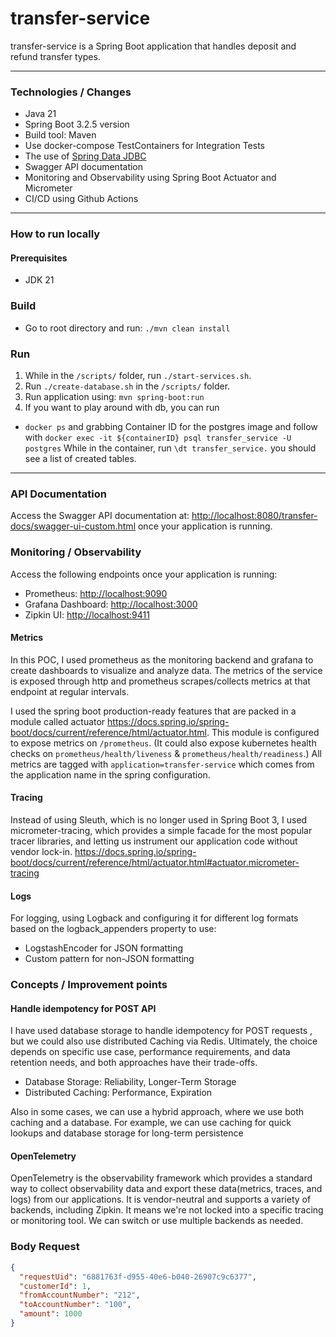 # transfer-service

transfer-service is a Spring Boot application that handles deposit and refund transfer types.

---

### Technologies / Changes

* Java 21
* Spring Boot 3.2.5 version
* Build tool: Maven
* Use docker-compose TestContainers for Integration Tests
* The use of [Spring Data JDBC](https://docs.spring.io/spring-data/jdbc/docs/current/reference/html/)
* Swagger API documentation
* Monitoring and Observability using Spring Boot Actuator and Micrometer
* CI/CD using Github Actions

---

### How to run locally

#### Prerequisites

- JDK 21

### Build

- Go to root directory and run: `./mvn clean install`

### Run

1. While in the `/scripts/` folder, run `./start-services.sh`.
2. Run `./create-database.sh` in the `/scripts/` folder.
3. Run application using: `mvn spring-boot:run`
4. If you want to play around with db, you can run

* `docker ps` and grabbing Container ID for the postgres image and follow with
  `docker exec -it ${containerID} psql transfer_service -U postgres`
  While in the container, run `\dt transfer_service.` you should see a list of created tables.

---

### API Documentation

Access the Swagger API documentation
at: [http://localhost:8080/transfer-docs/swagger-ui-custom.html](http://localhost:8080/transfer-docs/swagger-ui-custom.html)
once your application is running.

### Monitoring / Observability

Access the following endpoints once your application is running:

- Prometheus: [http://localhost:9090](http://localhost:9090)
- Grafana Dashboard: [http://localhost:3000](http://localhost:3000)
- Zipkin UI: [http://localhost:9411](http://localhost:9411)

#### Metrics

In this POC, I used prometheus as the monitoring backend and grafana to create dashboards to visualize and analyze data.
The metrics of the service is exposed through http and prometheus scrapes/collects metrics at that endpoint at regular
intervals.

I used the spring boot production-ready features that are packed in a module
called actuator https://docs.spring.io/spring-boot/docs/current/reference/html/actuator.html.
This module is configured to expose metrics on `/prometheus`.
(It could also expose kubernetes health checks on `prometheus/health/liveness` & `prometheus/health/readiness`.)
All metrics are tagged with `application=transfer-service` which comes from the application name in the spring
configuration.

#### Tracing

Instead of using Sleuth, which is no longer used in Spring Boot 3, I used micrometer-tracing, which provides a simple
facade for the most popular tracer libraries, and letting us instrument our application code without vendor lock-in.
https://docs.spring.io/spring-boot/docs/current/reference/html/actuator.html#actuator.micrometer-tracing

#### Logs

For logging, using Logback and configuring it for different log formats based on the logback_appenders property to use:

- LogstashEncoder for JSON formatting
- Custom pattern for non-JSON formatting

### Concepts / Improvement points

#### Handle idempotency for POST API

I have used database storage to handle idempotency for POST requests , but we could also use distributed Caching via
Redis.
Ultimately, the choice depends on specific use case, performance requirements, and data retention needs, and both
approaches have their trade-offs.

* Database Storage: Reliability, Longer-Term Storage
* Distributed Caching: Performance, Expiration

Also in some cases, we can use a hybrid approach, where we use both caching and a database.
For example, we can use caching for quick lookups and database storage for long-term persistence

#### OpenTelemetry

OpenTelemetry is the observability framework which provides a standard way to collect observability data and export
these data(metrics, traces, and logs) from our applications.
It is vendor-neutral and supports a variety of backends, including Zipkin.
It means we're not locked into a specific tracing or monitoring tool. We can switch or use multiple backends as needed.

### Body Request

```json
{
  "requestUid": "6881763f-d955-40e6-b040-26907c9c6377",
  "customerId": 1,
  "fromAccountNumber": "212",
  "toAccountNumber": "100",
  "amount": 1000
}
```

